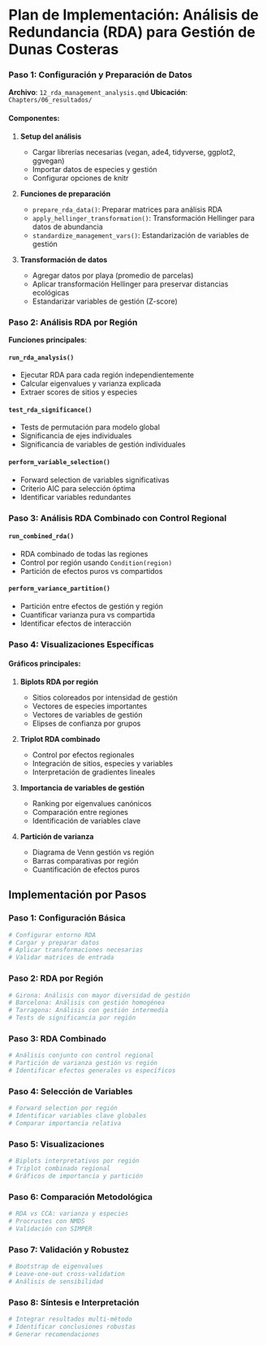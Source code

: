 # Plan de Implementación: Análisis de Redundancia (RDA) para Gestión de Dunas Costeras

### Paso 1: Configuración y Preparación de Datos
**Archivo**: `12_rda_management_analysis.qmd`
**Ubicación**: `Chapters/06_resultados/`

#### Componentes:
1. **Setup del análisis**
   - Cargar librerías necesarias (vegan, ade4, tidyverse, ggplot2, ggvegan)
   - Importar datos de especies y gestión
   - Configurar opciones de knitr

2. **Funciones de preparación**
   - `prepare_rda_data()`: Preparar matrices para análisis RDA
   - `apply_hellinger_transformation()`: Transformación Hellinger para datos de abundancia
   - `standardize_management_vars()`: Estandarización de variables de gestión

3. **Transformación de datos**
   - Agregar datos por playa (promedio de parcelas)
   - Aplicar transformación Hellinger para preservar distancias ecológicas
   - Estandarizar variables de gestión (Z-score)

### Paso 2: Análisis RDA por Región
**Funciones principales**:

#### `run_rda_analysis()`
- Ejecutar RDA para cada región independientemente
- Calcular eigenvalues y varianza explicada
- Extraer scores de sitios y especies

#### `test_rda_significance()`
- Tests de permutación para modelo global
- Significancia de ejes individuales
- Significancia de variables de gestión individuales

#### `perform_variable_selection()`
- Forward selection de variables significativas
- Criterio AIC para selección óptima
- Identificar variables redundantes

### Paso 3: Análisis RDA Combinado con Control Regional

#### `run_combined_rda()`
- RDA combinado de todas las regiones
- Control por región usando `Condition(region)`
- Partición de efectos puros vs compartidos

#### `perform_variance_partition()`
- Partición entre efectos de gestión y región
- Cuantificar varianza pura vs compartida
- Identificar efectos de interacción

### Paso 4: Visualizaciones Específicas

#### Gráficos principales:
1. **Biplots RDA por región**
   - Sitios coloreados por intensidad de gestión
   - Vectores de especies importantes
   - Vectores de variables de gestión
   - Elipses de confianza por grupos

2. **Triplot RDA combinado**
   - Control por efectos regionales
   - Integración de sitios, especies y variables
   - Interpretación de gradientes lineales

3. **Importancia de variables de gestión**
   - Ranking por eigenvalues canónicos
   - Comparación entre regiones
   - Identificación de variables clave

4. **Partición de varianza**
   - Diagrama de Venn gestión vs región
   - Barras comparativas por región
   - Cuantificación de efectos puros


## Implementación por Pasos

### Paso 1: Configuración Básica
```r
# Configurar entorno RDA
# Cargar y preparar datos
# Aplicar transformaciones necesarias
# Validar matrices de entrada
```

### Paso 2: RDA por Región
```r
# Girona: Análisis con mayor diversidad de gestión
# Barcelona: Análisis con gestión homogénea
# Tarragona: Análisis con gestión intermedia
# Tests de significancia por región
```

### Paso 3: RDA Combinado
```r
# Análisis conjunto con control regional
# Partición de varianza gestión vs región
# Identificar efectos generales vs específicos
```

### Paso 4: Selección de Variables
```r
# Forward selection por región
# Identificar variables clave globales
# Comparar importancia relativa
```

### Paso 5: Visualizaciones
```r
# Biplots interpretativos por región
# Triplot combinado regional
# Gráficos de importancia y partición
```

### Paso 6: Comparación Metodológica
```r
# RDA vs CCA: varianza y especies
# Procrustes con NMDS
# Validación con SIMPER
```

### Paso 7: Validación y Robustez
```r
# Bootstrap de eigenvalues
# Leave-one-out cross-validation
# Análisis de sensibilidad
```

### Paso 8: Síntesis e Interpretación
```r
# Integrar resultados multi-método
# Identificar conclusiones robustas
# Generar recomendaciones
```
